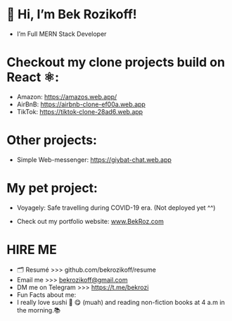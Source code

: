 # 👋 Hi, I’m Bek Rozikoff!

- I’m Full MERN Stack Developer 
 
 
# Checkout my clone projects build on React ⚛️:

- Amazon: https://amazos.web.app/
- AirBnB: https://airbnb-clone-ef00a.web.app
- TikTok: https://tiktok-clone-28ad6.web.app

# Other projects:
- Simple Web-messenger: https://giybat-chat.web.app

# My pet project:
- Voyagely: Safe travelling during COVID-19 era. (Not deployed yet ^^)

- Check out my portfolio website: www.BekRoz.com
  
# HIRE ME  
- 🗂 Resumé >>> github.com/bekrozikoff/resume
- Email me >>>  bekrozikoff@gmail.com 
- DM me on Telegram >>>  https://t.me/bekrozi
- Fun Facts about me:
- I really love sushi 🍣 😋 (muah) and reading non-fiction books at 4 a.m in the morning.📚
<!---
bekrozikoff/bekrozikoff is a ✨ special ✨ repository because its `README.md` (this file) appears on your GitHub profile.
You can click the Preview link to take a look at your changes.
--->
